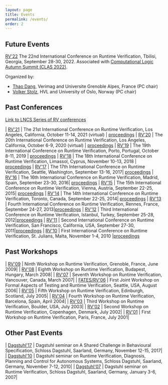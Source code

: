 ```yaml
---
layout: page
title: Events 
permalink: /events/
order: 2
---
```



<h2>Future Events </h2>

[RV'22](https://rv22.gitlab.io/) The 22nd International Conference on Runtime Verification, 
Tbilisi, Georgia, September 28-30, 2022. Associated with
[Computational Logic Autumn Summit (CLAS 2022)](http://viam.science.tsu.ge/clas2022/).

Organized by: 

- [Thao Dang](http://www-verimag.imag.fr/PEOPLE/Thao.Dang), Verimag and Universite Grenoble Alpes, France (PC chair)
- [Volker Stolz](https://ict.hvl.no/people/volker-stolz),  HVL and University of Oslo, Norway (PC chair)

<h2>Past Conferences</h2>

[Link to LNCS Series of RV conferences](https://link.springer.com/conference/rv)

| [RV'21](https://uva-mcps-lab.github.io/RV21) | The 21st International Conference on Runtime Verification, Los Angeles, California, October 11-14, 2021 (virtual) | [proceedings](https://link.springer.com/book/10.1007/978-3-030-88494-9)
| [RV'20](https://rv20.ait.ac.at) | The 20th International Conference on Runtime Verification, Los Angeles, California, October 6-9, 2020 (virtual) | [proceedings](https://www.springer.com/gp/book/9783030605070)
| [RV'19](https://www.react.uni-saarland.de/rv2019/) | The 19th International Conference on Runtime Verification, Porto, Portugal, October 8-11, 2019 | [proceedings](https://www.springer.com/gp/book/9783030320782)
| [RV'18](https://rv2018.isp.uni-luebeck.de/) | The 18th International Conference on Runtime Verification, Limassol, Cyprus, November 10-13, 2018 | [proceedings](https://www.springer.com/gp/book/9783030037680)
| [RV'17](http://rv2017.cs.manchester.ac.uk/) | The 17th International Conference on Runtime Verification, Seattle, Washington, September 13-16, 2017| [proceedings](https://www.springer.com/gp/book/9783319675305)
| [RV'16](https://rv2016.imag.fr/) | The 16th International Conference on Runtime Verification, Madrid, Spain, September 23-30, 2016| [proceedings](https://www.springer.com/gp/book/9783319469812)
| [RV'15](http://rv2015.conf.tuwien.ac.at/) | The 15th International Conference on Runtime Verification, Vienna, Austria, September 22-25, 2015| [proceedings](https://www.springer.com/gp/book/9783319238197)
| [RV'14](http://rv2014.imag.fr/) | The 14th International Conference on Runtime Verification, Toronto, Canada, September 22-25, 2014| [proceedings](https://link.springer.com/book/10.1007/978-3-319-11164-3)
| [RV'13](http://rv2013.gforge.inria.fr/) | Fourth International Conference on Runtime Verification, Rennes, France, September 24-27, 2013|[proceedings](https://link.springer.com/book/10.1007/978-3-642-40787-1)
| [RV'12](http://rv2012.ku.edu.tr/) | Third International Conference on Runtime Verification, Istanbul, Turkey, September 25-28, 2012|[proceedings](https://link.springer.com/book/10.1007/978-3-642-35632-2)
| [RV'11](http://rv2011.eecs.berkeley.edu/Home.html) | Second International Conference on Runtime Verification, San Francisco, California, USA, September 27-30, 2011|[proceedings](https://link.springer.com/book/10.1007/978-3-642-29860-8)
| [RV'10](https://www.um.edu.mt/events/rv2010) | First International Conference on Runtime Verification, St. Julians, Malta, November 1-4, 2010 |[proceedings](https://link.springer.com/book/10.1007/978-3-642-16612-9)

<h2>Past Workshops</h2>

| [RV'09](http://www-rv2009.imag.fr/) | Ninth Workshop on Runtime Verification, Grenoble, France, June 2009|
| [RV'08](http://www.isp.uni-luebeck.de/conferences/rv08/) | Eighth Workshop on Runtime Verification, Budapest, Hungary, March 2008|
| [RV'07](http://www.cis.upenn.edu/~rtg/rv2007) | Seventh Workshop on Runtime Verification, Vancouver, Canada, March 2007|
| [FATES/RV'06](http://www.easychair.org/FLoC-06/FATES-RV.html) | First Joint Workshop on Formal Aspects of Testing and Runtime Verification, Seattle, USA, August 2006|
| [RV'05](http://react.cs.uni-sb.de/rv2005/) | Fifth Workshop on Runtime Verification, Edinburgh, Scotland, July 2005|
| [RV'04](https://www.runtime-verification.org/rv2004/index.html) | Fourth Workshop on Runtime Verification, Barcelona, Spain, April 2004|
| [RV'03](http://www.cis.upenn.edu/rv2003) | Third Workshop on Runtime Verification, Boulder, USA, July 2003|
| [RV'02](https://www.runtime-verification.org/rv2002/index.html) | Second Workshop on Runtime Verification, Copenhagen, Denmark, July 2002|
| [RV'01](https://www.runtime-verification.org/rv2001/index.html) | First Workshop on Runtime Verification, Paris, France, July 2001|

<h2> Other Past Events</h2>

| [Dagstuhl'17](http://www.dagstuhl.de/en/program/calendar/semhp/?semnr=17462) | Dagstuhl seminar on A Shared Challenge in Behavioural Specification, Schloss Dagstuhl, Saarland, Germany, November 12-15, 2017|
| [Dagstuhl'10](http://www.dagstuhl.de/en/program/calendar/semhp/?semnr=10451) | Dagstuhl seminar on Runtime Verification, Diagnosis, Planning and Control for Autonomous Systems, Schloss Dagstuhl, Saarland, Germany, November 7-12, 2010|
| [Dagstuhl'07](http://www.dagstuhl.de/07011) | Dagstuhl seminar on Runtime Verification, Schloss Dagstuhl, Saarland, Germany, January 3-6, 2007|


